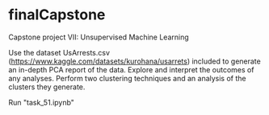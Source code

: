 # finalCapstone
Capstone project VII: Unsupervised Machine Learning

Use the dataset UsArrests.csv (https://www.kaggle.com/datasets/kurohana/usarrets) included to generate an in-depth PCA report of the data. Explore and interpret the outcomes of any analyses.
Perform two clustering techniques and an analysis of the clusters they generate.

Run "task_51.ipynb"
